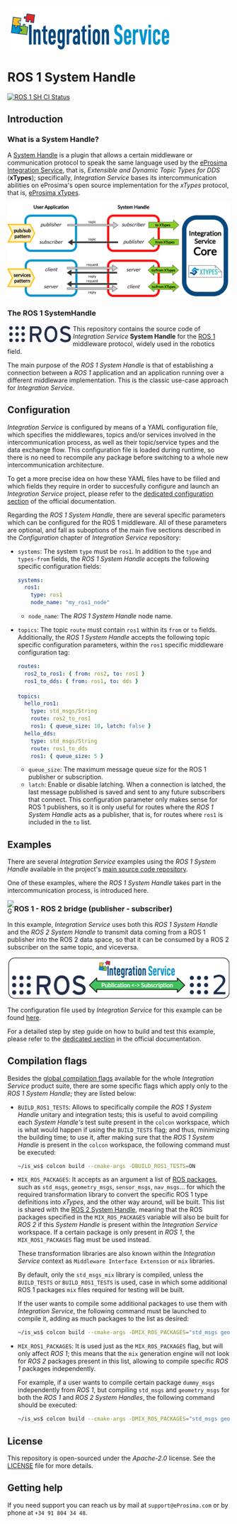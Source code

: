 <a href="https://integration-service.docs.eprosima.com/"><img src="https://github.com/eProsima/Integration-Service/blob/main/docs/images/logo.png?raw=true" hspace="8" vspace="2" height="100" ></a>

# ROS 1 System Handle

[![ROS 1 SH CI Status](https://github.com/eProsima/ROS1-SH/actions/workflows/ci.yml/badge.svg)](https://github.com/eProsima/ROS1-SH/actions)

## Introduction

### What is a System Handle?

A [System Handle](https://integration-service.docs.eprosima.com/en/latest/user_manual/systemhandle/sh.html) is a plugin that allows a certain middleware
or communication protocol to speak the same language used by the [eProsima Integration Service](https://github.com/eProsima/Integration-Service),
that is, *Extensible and Dynamic Topic Types for DDS* (**xTypes**);
specifically, *Integration Service* bases its intercommunication abilities on eProsima's open source
implementation for the *xTypes* protocol, that is, [eProsima xTypes](https://github.com/eProsima/xtypes).

<p align="center">
  <a href="https://integration-service.docs.eprosima.com/en/latest/user_manual/systemhandle/sh.html"><img src="docs/images/system-handle-architecture.png"></a>
</p>

### The ROS 1 SystemHandle

<a href="https://wiki.ros.org/noetic"><img src="docs/images/ros1_logo.png" align="left" hspace="4" vspace="2" width="140"></a>

This repository contains the source code of *Integration Service* **System Handle**
for the [ROS 1](https://wiki.ros.org/noetic) middleware protocol, widely used in the robotics field.

The main purpose of the *ROS 1 System Handle* is that of establishing a connection between a *ROS 1*
application and an application running over a different middleware implementation.
This is the classic use-case approach for *Integration Service*.

## Configuration

*Integration Service* is configured by means of a YAML configuration file, which specifies
the middlewares, topics and/or services involved in the intercommunication process, as well as
their topic/service types and the data exchange flow. This configuration file is loaded during
runtime, so there is no need to recompile any package before switching to a whole new
intercommunication architecture.

To get a more precise idea on how these YAML files have to be filled and which fields they require
in order to succesfully configure and launch an *Integration Service* project, please refer to the
[dedicated configuration section](https://integration-service.docs.eprosima.com/en/latest/user_manual/yaml_config.html) of the official documentation.

Regarding the *ROS 1 System Handle*, there are several specific parameters which can be configured
for the ROS 1 middleware. All of these parameters are optional, and fall as suboptions of the main
five sections described in the *Configuration* chapter of *Integration Service* repository:

* `systems`: The system `type` must be `ros1`. In addition to the `type` and `types-from` fields,
  the *ROS 1 System Handle* accepts the following specific configuration fields:

  ```yaml
  systems:
    ros1:
      type: ros1
      node_name: "my_ros1_node"
  ```
  * `node_name`: The *ROS 1 System Handle* node name.

* `topics`: The topic `route` must contain `ros1` within its `from` or `to` fields. Additionally,
  the *ROS 1 System Handle* accepts the following topic specific configuration parameters, within the
  `ros1` specific middleware configuration tag:

  ```yaml
  routes:
    ros2_to_ros1: { from: ros2, to: ros1 }
    ros1_to_dds: { from: ros1, to: dds }

  topics:
    hello_ros1:
      type: std_msgs/String
      route: ros2_to_ros1
      ros1: { queue_size: 10, latch: false }
    hello_dds:
      type: std_msgs/String
      route: ros1_to_dds
      ros1: { queue_size: 5 }
  ```

  * `queue_size`: The maximum message queue size for the ROS 1 publisher or subscription.
  * `latch`: Enable or disable latching. When a connection is latched,
    the last message published is saved and sent to any future subscribers that connect.
    This configuration parameter only makes sense for ROS 1 publishers, so it is only useful for
    routes where the *ROS 1 System Handle* acts as a publisher, that is, for routes where `ros1` is
    included in the `to` list.
## Examples

There are several *Integration Service* examples using the *ROS 1 System Handle* available
in the project's [main source code repository]([https://](https://github.com/eProsima/Integration-Service/tree/main/examples)).

One of these examples, where the *ROS 1 System Handle* takes part in the intercommunication process, is introduced here.

<a href="https://integration-service.docs.eprosima.com/en/latest/examples/different_protocols/pubsub/ros1-ros2.html"><img align="left" width="15" height="38" src="https://via.placeholder.com/15/40c15d/000000?text=+" alt="Green icon"></a>

### ROS 1 - ROS 2 bridge  (publisher - subscriber)

In this example, *Integration Service* uses both this *ROS 1 System Handle* and the *ROS 2 System Handle*
to transmit data coming from a ROS 1 publisher into the ROS 2 data space, so that it can be
consumed by a ROS 2 subscriber on the same topic, and viceversa.

<p align="center">
  <a href="https://integration-service.docs.eprosima.com/en/latest/examples/different_protocols/pubsub/ros1-ros2.html"><img src="docs/images/ros1_ros2_pubsub_example.png" width="500"></a>
</p>

The configuration file used by *Integration Service* for this example can be found
[here](https://github.com/eProsima/Integration-Service/blob/main/examples/basic/ros1_ros2__helloworld.yaml).

For a detailed step by step guide on how to build and test this example, please refer to the
[dedicated section](https://integration-service.docs.eprosima.com/en/latest/examples/different_protocols/pubsub/ros1-ros2.html) in the official documentation.

<!-- TODO: add YAML and applications for DDS and ROS2 to test this
### ROS 1 service server addressing petitions coming from a ROS 2 service client

The configuration file for this example can be found
[here](TODO).

Below, a high level diagram is presented, showing which entities will *Integration Service* create
to forward the petitions requested from a ROS 2 client application to a ROS 1 service server application,
which will process them and produce a reply message which will be transmited back to the DDS client:

![ROS1_server_and_ROS2_client](TODO)

For a detailed step by step guide on how to build and test this example, please refer to the
[official documentation](TODO: link).
-->
## Compilation flags

Besides the [global compilation flags](https://integration-service.docs.eprosima.com/en/latest/installation_manual/installation.html#global-compilation-flags) available for the
whole *Integration Service* product suite, there are some specific flags which apply only to the
*ROS 1 System Handle*; they are listed below:

* `BUILD_ROS1_TESTS`: Allows to specifically compile the *ROS 1 System Handle* unitary and
  integration tests; this is useful to avoid compiling each *System Handle's* test suite present
  in the `colcon` workspace, which is what would happen if using the `BUILD_TESTS` flag; and thus,
  minimizing the building time; to use it, after making sure that the *ROS 1 System Handle*
  is present in the `colcon` workspace, the following command must be executed:
  ```bash
  ~/is_ws$ colcon build --cmake-args -DBUILD_ROS1_TESTS=ON
  ```

* `MIX_ROS_PACKAGES`: It accepts as an argument a list of [ROS packages](https://index.ros.org/packages/),
  such as `std_msgs`, `geometry_msgs`, `sensor_msgs`, `nav_msgs`... for which the required transformation
  library to convert the specific ROS 1 type definitions into *xTypes*, and the other way around, will be built.
  This list is shared with the [ROS 2 System Handle](https://github.com/eProsima/ROS2-SH#compilation-flags),
  meaning that the ROS packages specified in the `MIX_ROS_PACKAGES` variable will also be built for *ROS 2*
  if this *System Handle* is present within the *Integration Service* workspace. If a certain package
  is only present in *ROS 1*, the `MIX_ROS1_PACKAGES` flag must be used instead.

  These transformation libraries are also known within the *Integration Service* context as `Middleware Interface Extension`
  or `mix` libraries.

  By default, only the `std_msgs_mix` library is compiled, unless the `BUILD_TESTS`
  or `BUILD_ROS1_TESTS` is used, case in which some additional ROS 1 packages `mix` files
  required for testing will be built.

  If the user wants to compile some additional packages to use them with *Integration Service*,
  the following command must be launched to compile it, adding as much packages to the list as desired:
  ```bash
  ~/is_ws$ colcon build --cmake-args -DMIX_ROS_PACKAGES="std_msgs geometry_msgs sensor_msgs nav_msgs"
  ```

* `MIX_ROS1_PACKAGES`: It is used just as the `MIX_ROS_PACKAGES` flag, but will only affect *ROS 1*;
  this means that the `mix` generation engine will not look for *ROS 2* packages present in this list,
  allowing to compile specific *ROS 1* packages independently.

  For example, if a user wants to compile certain package `dummy_msgs` independently from *ROS 1*,
  but compiling `std_msgs` and `geometry_msgs` for both the *ROS 1* and *ROS 2 System Handles*,
  the following command should be executed:
  ```bash
  ~/is_ws$ colcon build --cmake-args -DMIX_ROS_PACKAGES="std_msgs geometry_msgs" -DMIX_ROS1_PACKAGES="dummy_msgs"
  ```

<!-- TODO: complete when it is uploaded to read the docs
## API Reference
-->

## License

This repository is open-sourced under the *Apache-2.0* license. See the [LICENSE](LICENSE) file for more details.

## Getting help

If you need support you can reach us by mail at `support@eProsima.com` or by phone at `+34 91 804 34 48`.
